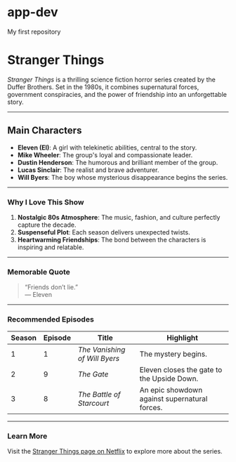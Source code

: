# app-dev
My first repository

# **Stranger Things**

*Stranger Things* is a thrilling science fiction horror series created by the Duffer Brothers. Set in the 1980s, it combines supernatural forces, government conspiracies, and the power of friendship into an unforgettable story.

---

## **Main Characters**
- **Eleven (El)**: A girl with telekinetic abilities, central to the story.
- **Mike Wheeler**: The group's loyal and compassionate leader.
- **Dustin Henderson**: The humorous and brilliant member of the group.
- **Lucas Sinclair**: The realist and brave adventurer.
- **Will Byers**: The boy whose mysterious disappearance begins the series.

---

### **Why I Love This Show**
1. **Nostalgic 80s Atmosphere**: The music, fashion, and culture perfectly capture the decade.
2. **Suspenseful Plot**: Each season delivers unexpected twists.
3. **Heartwarming Friendships**: The bond between the characters is inspiring and relatable.

---

### **Memorable Quote**
> “Friends don’t lie.”  
> — Eleven  

---

### **Recommended Episodes**
| **Season** | **Episode**        | **Title**               | **Highlight**                           |
|------------|--------------------|-------------------------|-----------------------------------------|
| 1          | 1                  | *The Vanishing of Will Byers* | The mystery begins.                     |
| 2          | 9                  | *The Gate*              | Eleven closes the gate to the Upside Down. |
| 3          | 8                  | *The Battle of Starcourt* | An epic showdown against supernatural forces. |

---

### **Learn More**
Visit the [Stranger Things page on Netflix](https://www.netflix.com/title/80057281) to explore more about the series.

